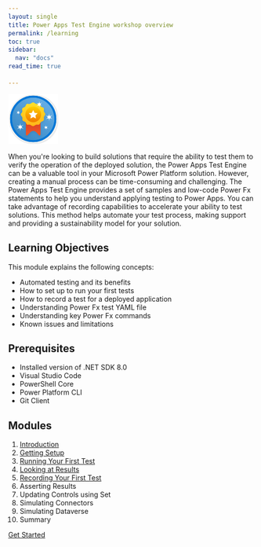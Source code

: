 ```yaml
---
layout: single
title: Power Apps Test Engine workshop overview
permalink: /learning
toc: true
sidebar:
  nav: "docs"
read_time: true

---
```


![Learning Module](./media/learning-module.png)

When you're looking to build solutions that require the ability to test them to verify the operation of the deployed solution, the Power Apps Test Engine can be a valuable tool in your Microsoft Power Platform solution. However, creating a manual process can be time-consuming and challenging. The Power Apps Test Engine provides a set of samples and low-code Power Fx statements to help you understand applying testing to Power Apps. You can take advantage of recording capabilities to accelerate your ability to test solutions. This method helps automate your test process, making support and providing a sustainability model for your solution.

## Learning Objectives

This module explains the following concepts:
- Automated testing and its benefits
- How to set up to run your first tests
- How to record a test for a deployed application
- Understanding Power Fx test YAML file
- Understanding key Power Fx commands
- Known issues and limitations

## Prerequisites

- Installed version of .NET SDK 8.0
- Visual Studio Code
- PowerShell Core
- Power Platform CLI
- Git Client

## Modules

1. [Introduction](./01-introduction)
2. [Getting Setup](./02-getting-setup)
3. [Running Your First Test](./03-running-your-first-test)
4. [Looking at Results](./04-looking-at-results)
5. [Recording Your First Test](./05-recording-your-first-test)
6. Asserting Results
7. Updating Controls using Set
7. Simulating Connectors
8. Simulating Dataverse
9. Summary

<a href="./01-introduction" class="btn btn--primary">Get Started</a>
